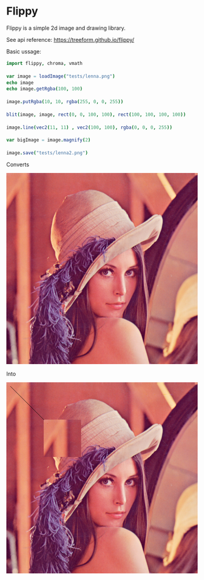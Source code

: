 # Flippy

Flippy is a simple 2d image and drawing library.

See api reference: https://treeform.github.io/flippy/

Basic ussage:

```nim
import flippy, chroma, vmath

var image = loadImage("tests/lenna.png")
echo image
echo image.getRgba(100, 100)

image.putRgba(10, 10, rgba(255, 0, 0, 255))

blit(image, image, rect(0, 0, 100, 100), rect(100, 100, 100, 100))

image.line(vec2(11, 11) , vec2(100, 100), rgba(0, 0, 0, 255))

var bigImage = image.magnify(2)

image.save("tests/lenna2.png")
```

Converts

![Alt text](tests/lenna.png?raw=true "Title")

Into

![Alt text](tests/lenna2.png?raw=true "Title")

